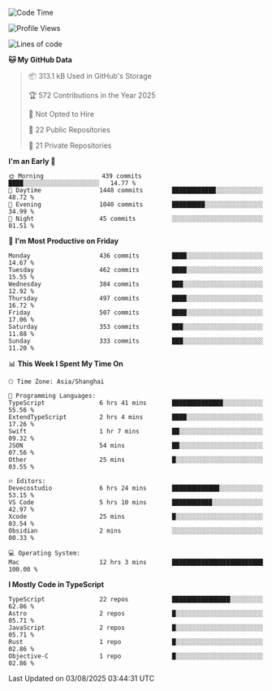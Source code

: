 <!--START_SECTION:waka-->
![Code Time](http://img.shields.io/badge/Code%20Time-3%2C932%20hrs%2025%20mins-blue)

![Profile Views](http://img.shields.io/badge/Profile%20Views-0-blue)

![Lines of code](https://img.shields.io/badge/From%20Hello%20World%20I%27ve%20Written-3.3%20million%20lines%20of%20code-blue)

**🐱 My GitHub Data** 

> 📦 313.1 kB Used in GitHub's Storage 
 > 
> 🏆 572 Contributions in the Year 2025
 > 
> 🚫 Not Opted to Hire
 > 
> 📜 22 Public Repositories 
 > 
> 🔑 21 Private Repositories 
 > 
**I'm an Early 🐤** 

```text
🌞 Morning                439 commits         ████░░░░░░░░░░░░░░░░░░░░░   14.77 % 
🌆 Daytime                1448 commits        ████████████░░░░░░░░░░░░░   48.72 % 
🌃 Evening                1040 commits        █████████░░░░░░░░░░░░░░░░   34.99 % 
🌙 Night                  45 commits          ░░░░░░░░░░░░░░░░░░░░░░░░░   01.51 % 
```
📅 **I'm Most Productive on Friday** 

```text
Monday                   436 commits         ████░░░░░░░░░░░░░░░░░░░░░   14.67 % 
Tuesday                  462 commits         ████░░░░░░░░░░░░░░░░░░░░░   15.55 % 
Wednesday                384 commits         ███░░░░░░░░░░░░░░░░░░░░░░   12.92 % 
Thursday                 497 commits         ████░░░░░░░░░░░░░░░░░░░░░   16.72 % 
Friday                   507 commits         ████░░░░░░░░░░░░░░░░░░░░░   17.06 % 
Saturday                 353 commits         ███░░░░░░░░░░░░░░░░░░░░░░   11.88 % 
Sunday                   333 commits         ███░░░░░░░░░░░░░░░░░░░░░░   11.20 % 
```


📊 **This Week I Spent My Time On** 

```text
🕑︎ Time Zone: Asia/Shanghai

💬 Programming Languages: 
TypeScript               6 hrs 41 mins       ██████████████░░░░░░░░░░░   55.56 % 
ExtendTypeScript         2 hrs 4 mins        ████░░░░░░░░░░░░░░░░░░░░░   17.26 % 
Swift                    1 hr 7 mins         ██░░░░░░░░░░░░░░░░░░░░░░░   09.32 % 
JSON                     54 mins             ██░░░░░░░░░░░░░░░░░░░░░░░   07.56 % 
Other                    25 mins             █░░░░░░░░░░░░░░░░░░░░░░░░   03.55 % 

🔥 Editors: 
Devecostudio             6 hrs 24 mins       █████████████░░░░░░░░░░░░   53.15 % 
VS Code                  5 hrs 10 mins       ███████████░░░░░░░░░░░░░░   42.97 % 
Xcode                    25 mins             █░░░░░░░░░░░░░░░░░░░░░░░░   03.54 % 
Obsidian                 2 mins              ░░░░░░░░░░░░░░░░░░░░░░░░░   00.33 % 

💻 Operating System: 
Mac                      12 hrs 3 mins       █████████████████████████   100.00 % 
```

**I Mostly Code in TypeScript** 

```text
TypeScript               22 repos            ████████████████░░░░░░░░░   62.86 % 
Astro                    2 repos             █░░░░░░░░░░░░░░░░░░░░░░░░   05.71 % 
JavaScript               2 repos             █░░░░░░░░░░░░░░░░░░░░░░░░   05.71 % 
Rust                     1 repo              █░░░░░░░░░░░░░░░░░░░░░░░░   02.86 % 
Objective-C              1 repo              █░░░░░░░░░░░░░░░░░░░░░░░░   02.86 % 
```




 Last Updated on 03/08/2025 03:44:31 UTC
<!--END_SECTION:waka-->